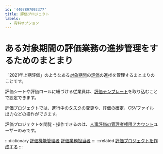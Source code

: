 ```yaml
---
id: '4407897092377'
title: 評価プロジェクト
labels:
  - 有料オプション
---
```

# ある対象期間の評価業務の進捗管理をするためのまとまり

「2021年上期評価」のようなある[対象期間](https://knowledge.smarthr.jp/hc/ja/articles/4407897212953)の[評価](https://knowledge.smarthr.jp/hc/ja/articles/4407890106905)の進捗を管理するまとまりのことです。

評価シートや評価ロールに紐づける従業員は、[評価テンプレート](https://knowledge.smarthr.jp/hc/ja/articles/4407897101977)を取り込むことで設定できます。

評価プロジェクトでは、進行中の[タスク](https://knowledge.smarthr.jp/hc/ja/articles/4407897139865)の変更や、評価の確定、CSVファイル出力などの操作ができます。

評価プロジェクトを閲覧・操作できるのは、[人事評価の管理者権限アカウント](https://knowledge.smarthr.jp/hc/ja/articles/4407880271897)ユーザーのみです。

:::dictionary
[評価機能管理者](https://knowledge.smarthr.jp/hc/ja/articles/4407872517913)
[評価業務担当者](https://knowledge.smarthr.jp/hc/ja/articles/4407874035481)
:::
:::related
[評価プロジェクトを作成する](https://knowledge.smarthr.jp/hc/ja/articles/4407126854553)
:::
